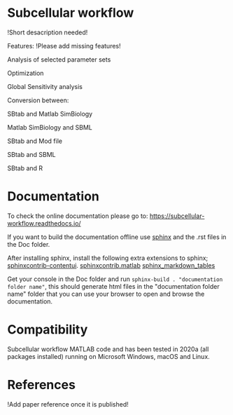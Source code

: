 Subcellular workflow
====================
!Short desacription needed!

Features: !Please add missing features!

Analysis of selected parameter sets

Optimization

Global Sensitivity analysis

Conversion between:

SBtab and Matlab SimBiology

Matlab SimBiology and SBML

SBtab and Mod file

SBtab and SBML

SBtab and R

# Documentation

To check the online documentation please go to: https://subcellular-workflow.readthedocs.io/

If you want to build the documentation offline use [sphinx](https://www.sphinx-doc.org/en/master/) and the .rst files in the Doc folder.

After installing sphinx, install the following extra extensions to sphinx;
[sphinxcontrib-contentui](https://sphinxcontrib-contentui.readthedocs.io/en/latest/installation.html).
[sphinxcontrib.matlab](https://pypi.org/project/sphinxcontrib-matlabdomain/)
[sphinx_markdown_tables](https://pypi.org/project/sphinx-markdown-tables/)

Get your console in the Doc folder and run `sphinx-build . "documentation folder name"`, this should generate html files in the "documentation folder name" folder that you can use your browser to open and browse the documentation.

# Compatibility

Subcellular workflow MATLAB code and has been tested in 2020a (all packages installed) running on Microsoft Windows, macOS and Linux.

# References

!Add paper reference once it is published!